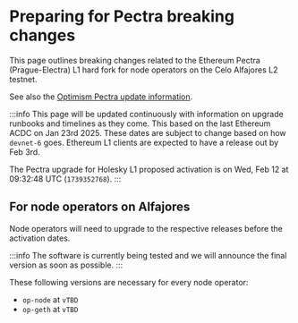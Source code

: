 # Preparing for Pectra breaking changes

This page outlines breaking changes related to the Ethereum Pectra (Prague-Electra) L1 hard fork for node operators on the Celo Alfajores L2 testnet.

See also the [Optimism Pectra update information](https://docs.optimism.io/builders/notices/pectra-changes).

:::info
This page will be updated continuously with information on upgrade runbooks and timelines as they come. This based on the last Ethereum ACDC on Jan 23rd 2025. These dates are subject to change based on how `devnet-6` goes. Ethereum L1 clients are expected to have a release out by Feb 3rd.

The Pectra upgrade for Holesky L1 proposed activation is on Wed, Feb 12 at 09:32:48 UTC (`1739352768`).
:::

## For node operators on Alfajores

Node operators will need to upgrade to the respective releases before the activation dates.

:::info
The software is currently being tested and we will announce the final version as soon as possible.
:::

These following versions are necessary for every node operator:

* `op-node` at `vTBD`
* `op-geth` at `vTBD`
